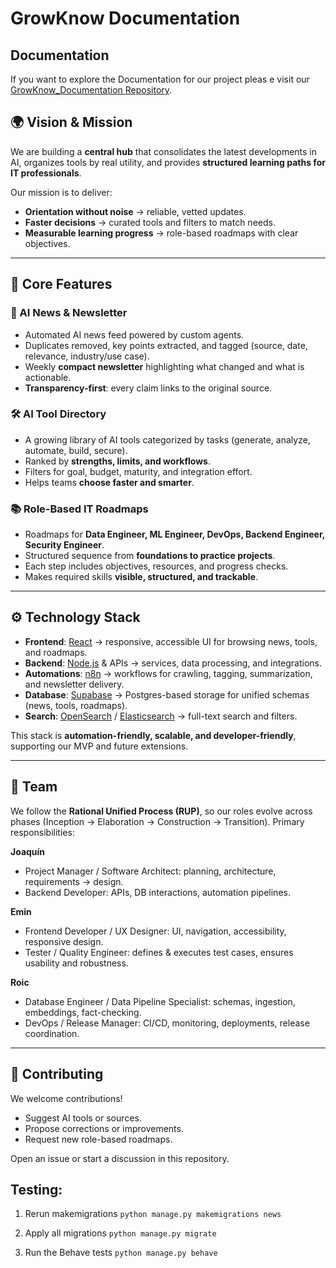 # **GrowKnow Documentation**

## Documentation
If you want to explore the Documentation for our project pleas e visit our [GrowKnow_Documentation Repository](https://github.com/bermar24/GrowKnow_Documentation).

## 🌍 Vision & Mission
We are building a **central hub** that consolidates the latest developments in AI, organizes tools by real utility, and provides **structured learning paths for IT professionals**.

Our mission is to deliver:
- **Orientation without noise** → reliable, vetted updates.
- **Faster decisions** → curated tools and filters to match needs.
- **Measurable learning progress** → role-based roadmaps with clear objectives.

---

## 🚀 Core Features

### 📢 AI News & Newsletter
- Automated AI news feed powered by custom agents.
- Duplicates removed, key points extracted, and tagged (source, date, relevance, industry/use case).
- Weekly **compact newsletter** highlighting what changed and what is actionable.
- **Transparency-first**: every claim links to the original source.

### 🛠️ AI Tool Directory
- A growing library of AI tools categorized by tasks (generate, analyze, automate, build, secure).
- Ranked by **strengths, limits, and workflows**.
- Filters for goal, budget, maturity, and integration effort.
- Helps teams **choose faster and smarter**.

### 📚 Role-Based IT Roadmaps
- Roadmaps for **Data Engineer, ML Engineer, DevOps, Backend Engineer, Security Engineer**.
- Structured sequence from **foundations to practice projects**.
- Each step includes objectives, resources, and progress checks.
- Makes required skills **visible, structured, and trackable**.

---

## ⚙️ Technology Stack

- **Frontend**: [React](https://reactjs.org/) → responsive, accessible UI for browsing news, tools, and roadmaps.
- **Backend**: [Node.js](https://nodejs.org/) & APIs → services, data processing, and integrations.
- **Automations**: [n8n](https://n8n.io/) → workflows for crawling, tagging, summarization, and newsletter delivery.
- **Database**: [Supabase](https://supabase.com/) → Postgres-based storage for unified schemas (news, tools, roadmaps).
- **Search**: [OpenSearch](https://opensearch.org/) / [Elasticsearch](https://www.elastic.co/) → full-text search and filters.

This stack is **automation-friendly, scalable, and developer-friendly**, supporting our MVP and future extensions.

---

## 👥 Team

We follow the **Rational Unified Process (RUP)**, so our roles evolve across phases (Inception → Elaboration → Construction → Transition). Primary responsibilities:

**Joaquín**
- Project Manager / Software Architect: planning, architecture, requirements → design.
- Backend Developer: APIs, DB interactions, automation pipelines.

**Emin**
- Frontend Developer / UX Designer: UI, navigation, accessibility, responsive design.
- Tester / Quality Engineer: defines & executes test cases, ensures usability and robustness.

**Roic**
- Database Engineer / Data Pipeline Specialist: schemas, ingestion, embeddings, fact-checking.
- DevOps / Release Manager: CI/CD, monitoring, deployments, release coordination.

---

## 🤝 Contributing

We welcome contributions!
- Suggest AI tools or sources.
- Propose corrections or improvements.
- Request new role-based roadmaps.

Open an issue or start a discussion in this repository.  

##  Testing:
1. Rerun makemigrations
``` python manage.py makemigrations news ```

2. Apply all migrations
``` python manage.py migrate ```

3. Run the Behave tests
``` python manage.py behave ```